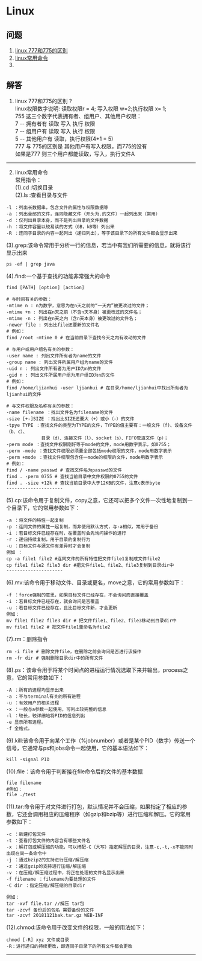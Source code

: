 # Linux
## 问题
1. [linux 777和775的区别](#1)
2. [linux常用命令](#2)
3.

## 解答

1. <span id ="1">linux 777和775的区别 ?</span>   
linux权限数字说明:   读取权限r = 4; 写入权限 w=2;执行权限 x= 1;   
755 这三个数字代表拥有者、组用户、其他用户权限：    
7 -- 拥有者有 读取 写入 执行 权限   
7 -- 组用户有 读取 写入 执行 权限  
5 -- 其他用户有 读取，执行权限(4+1 = 5)    
777 与 775的区别是
其他用户有写入权限，而775的没有   
如果是777
则三个用户都能读取，写入，执行文件A
- - -
2. <span id ="2">linux常用命令</span>     
常用指令：   
(1).cd :切换目录  
(2).ls :查看目录与文件  
```
-l ：列出长数据串，包含文件的属性与权限数据等  
-a ：列出全部的文件，连同隐藏文件（开头为.的文件）一起列出来（常用）  
-d ：仅列出目录本身，而不是列出目录的文件数据  
-h ：将文件容量以较易读的方式（GB，kB等）列出来  
-R ：连同子目录的内容一起列出（递归列出），等于该目录下的所有文件都会显示出来  
```

(3).grep:该命令常用于分析一行的信息，若当中有我们所需要的信息，就将该行显示出来

```
ps -ef | grep java
```
(4).find:一个基于查找的功能非常强大的命令

```
find [PATH] [option] [action]

# 与时间有关的参数：
-mtime n : n为数字，意思为在n天之前的“一天内”被更改过的文件；
-mtime +n : 列出在n天之前（不含n天本身）被更改过的文件名；
-mtime -n : 列出在n天之内（含n天本身）被更改过的文件名；
-newer file : 列出比file还要新的文件名
# 例如：
find /root -mtime 0 # 在当前目录下查找今天之内有改动的文件

# 与用户或用户组名有关的参数：
-user name : 列出文件所有者为name的文件
-group name : 列出文件所属用户组为name的文件
-uid n : 列出文件所有者为用户ID为n的文件
-gid n : 列出文件所属用户组为用户组ID为n的文件
# 例如：
find /home/ljianhui -user ljianhui # 在目录/home/ljianhui中找出所有者为ljianhui的文件

# 与文件权限及名称有关的参数：
-name filename ：找出文件名为filename的文件
-size [+-]SIZE ：找出比SIZE还要大（+）或小（-）的文件
-tpye TYPE ：查找文件的类型为TYPE的文件，TYPE的值主要有：一般文件（f)、设备文件（b、c）、
             目录（d）、连接文件（l）、socket（s）、FIFO管道文件（p）；
-perm mode ：查找文件权限刚好等于mode的文件，mode用数字表示，如0755；
-perm -mode ：查找文件权限必须要全部包括mode权限的文件，mode用数字表示
-perm +mode ：查找文件权限包含任一mode的权限的文件，mode用数字表示
# 例如：
find / -name passwd # 查找文件名为passwd的文件
find . -perm 0755 # 查找当前目录中文件权限的0755的文件
find . -size +12k # 查找当前目录中大于12KB的文件，注意c表示byte
---------------------

```
(5).cp:该命令用于复制文件，copy之意，它还可以把多个文件一次性地复制到一个目录下，它的常用参数如下：

```
-a ：将文件的特性一起复制
-p ：连同文件的属性一起复制，而非使用默认方式，与-a相似，常用于备份
-i ：若目标文件已经存在时，在覆盖时会先询问操作的进行
-r ：递归持续复制，用于目录的复制行为
-u ：目标文件与源文件有差异时才会复制
例如 ：
cp -a file1 file2 #连同文件的所有特性把文件file1复制成文件file2
cp file1 file2 file3 dir #把文件file1、file2、file3复制到目录dir中
---------------------

```
(6).mv:该命令用于移动文件、目录或更名，move之意，它的常用参数如下：
```
-f ：force强制的意思，如果目标文件已经存在，不会询问而直接覆盖
-i ：若目标文件已经存在，就会询问是否覆盖
-u ：若目标文件已经存在，且比目标文件新，才会更新
例如：
mv file1 file2 file3 dir # 把文件file1、file2、file3移动到目录dir中
mv file1 file2 # 把文件file1重命名为file2
```
(7).rm：删除指令

```
rm -i file # 删除文件file，在删除之前会询问是否进行该操作
rm -fr dir # 强制删除目录dir中的所有文件
```
(8).ps：该命令用于将某个时间点的进程运行情况选取下来并输出，process之意，它的常用参数如下：

```
-A ：所有的进程均显示出来
-a ：不与terminal有关的所有进程
-u ：有效用户的相关进程
-x ：一般与a参数一起使用，可列出较完整的信息
-l ：较长，较详细地将PID的信息列出
-e 显示所有进程。
-f 全格式。
```
(9).kill:该命令用于向某个工作（%jobnumber）或者是某个PID（数字）传送一个信号，它通常与ps和jobs命令一起使用，它的基本语法如下：

```
kill -signal PID
```
(10).file：该命令用于判断接在file命令后的文件的基本数据

```
file filename
#例如：
file ./test
```
(11).tar:命令用于对文件进行打包，默认情况并不会压缩，如果指定了相应的参数，它还会调用相应的压缩程序（如gzip和bzip等）进行压缩和解压。它的常用参数如下：
```
-c ：新建打包文件
-t ：查看打包文件的内容含有哪些文件名
-x ：解打包或解压缩的功能，可以搭配-C（大写）指定解压的目录，注意-c,-t,-x不能同时出现在同一条命令中
-j ：通过bzip2的支持进行压缩/解压缩
-z ：通过gzip的支持进行压缩/解压缩
-v ：在压缩/解压缩过程中，将正在处理的文件名显示出来
-f filename ：filename为要处理的文件
-C dir ：指定压缩/解压缩的目录dir

例如：
tar -xvf file.tar //解压 tar包
tar -zcvf 备份后的包名 需要备份的文件
tar -zcvf 20181121bak.tar.gz WEB-INF
```
(12).chmod:该命令用于改变文件的权限，一般的用法如下：

```
chmod [-R] xyz 文件或目录
-R：进行递归的持续更改，即连同子目录下的所有文件都会更改
```

- - -
